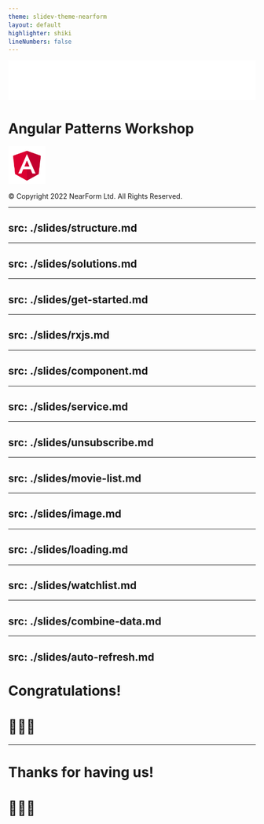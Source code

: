 ```yaml
---
theme: slidev-theme-nearform
layout: default
highlighter: shiki
lineNumbers: false
---
```


<img class=logo src="/images/nearform.svg">

# Angular Patterns Workshop

<img src="/images/angular.svg" style="width: 15%;">

<div class="copyright">

© Copyright 2022 NearForm Ltd. All Rights Reserved.

</div>

---
src: ./slides/structure.md
---

---
src: ./slides/solutions.md
---

---
src: ./slides/get-started.md
---


---
src: ./slides/rxjs.md
---

---
src: ./slides/component.md
---

---
src: ./slides/service.md
---

---
src: ./slides/unsubscribe.md
---

---
src: ./slides/movie-list.md
---

---
src: ./slides/image.md
---

---
src: ./slides/loading.md
---

---
src: ./slides/watchlist.md
---

---
src: ./slides/combine-data.md
---

---
src: ./slides/auto-refresh.md
---

<div class="slidev-layout intro">

# Congratulations!

# 👏👏👏

</div>

---

<div class="slidev-layout intro">

# Thanks for having us!

# 🙏🙏🙏

</div>
